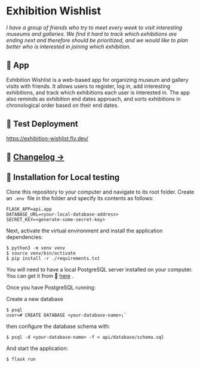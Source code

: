 # Exhibition Wishlist


_I have a group of friends who try to meet every week to visit interesting museums and galleries. We find it hard to track which exhibitions are ending next and therefore should be prioritized, and we would like to plan better who is interested in joining which exhibition._

## 🎨 App

Exhibition Wishlist is a web-based app for organizing museum and gallery visits with friends. It allows users to register, log in, add interesting exhibitions, and track which exhibitions each user is interested in. The app also reminds as exhibition end dates approach, and sorts exhibitions in chronological order based on their end dates.

## 🚀 Test Deployment
https://exhibition-wishlist.fly.dev/

## 🚧 [Changelog ->](docs/Changelog.md)

## 🔧 Installation for Local testing

Clone this repository to your computer and navigate to its root folder.
Create an `.env `file in the folder and specify its contents as follows:

```
FLASK_APP=api.app
DATABASE_URL=<your-local-database-address>
SECRET_KEY=<generate-some-secret-key>
```

Next, activate the virtual environment and install the application dependencies:

```
$ python3 -m venv venv
$ source venv/bin/activate
$ pip install -r ./requirements.txt
```
You will need to have a local PostgreSQL server installed on your computer.
You can get it from 🔗 [here](https://www.postgresql.org/) .

Once you have PostgreSQL running:

Create a new database

```
$ psql
user=# CREATE DATABASE <your-database-name>;`
```
then configure the database schema with:

`$ psql -d <your-database-name> -f < api/database/schema.sql`

And start the application:

`$ flask run`
